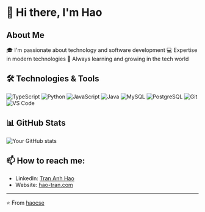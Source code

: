 # 👋 Hi there, I'm Hao

## About Me
🎓 I'm passionate about technology and software development
💻 Expertise in modern technologies
🌱 Always learning and growing in the tech world

## 🛠️ Technologies & Tools
![TypeScript](https://img.shields.io/badge/-TypeScript-3178C6?style=flat-square&logo=typescript&logoColor=white)
![Python](https://img.shields.io/badge/-Python-3776AB?style=flat-square&logo=Python&logoColor=white)
![JavaScript](https://img.shields.io/badge/-JavaScript-F7DF1E?style=flat-square&logo=javascript&logoColor=black)
![Java](https://img.shields.io/badge/-Java-007396?style=flat-square&logo=java&logoColor=white)
![MySQL](https://img.shields.io/badge/-MySQL-4479A1?style=flat-square&logo=mysql&logoColor=white)
![PostgreSQL](https://img.shields.io/badge/-PostgreSQL-336791?style=flat-square&logo=postgresql&logoColor=white)
![Git](https://img.shields.io/badge/-Git-F05032?style=flat-square&logo=git&logoColor=white)
![VS Code](https://img.shields.io/badge/-VS%20Code-007ACC?style=flat-square&logo=visual-studio-code&logoColor=white)

## 📊 GitHub Stats
![Your GitHub stats](https://github-readme-stats.vercel.app/api?username=haocse&show_icons=true&theme=radical)

## 📫 How to reach me:
- LinkedIn: [Tran Anh Hao](https://www.linkedin.com/in/trananhhao/)
- Website: [hao-tran.com](https://hao-tran.com)

---
⭐️ From [haocse](https://github.com/haocse)
